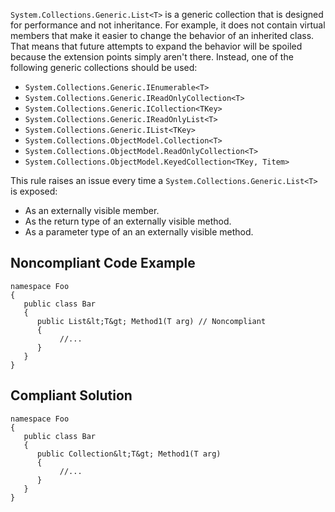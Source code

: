
`System.Collections.Generic.List<T>` is a generic collection that is designed for performance and not inheritance. For example, it does not contain virtual members that make it easier to change the behavior of an inherited class. That means that future attempts to expand the behavior will be spoiled because the extension points simply aren't there. Instead, one of the following generic collections should be used:

- `System.Collections.Generic.IEnumerable<T>`
- `System.Collections.Generic.IReadOnlyCollection<T>`
- `System.Collections.Generic.ICollection<TKey>`
- `System.Collections.Generic.IReadOnlyList<T>`
- `System.Collections.Generic.IList<TKey>`
- `System.Collections.ObjectModel.Collection<T>`
- `System.Collections.ObjectModel.ReadOnlyCollection<T>`
- `System.Collections.ObjectModel.KeyedCollection<TKey, Titem>`


This rule raises an issue every time a `System.Collections.Generic.List<T>` is exposed:

- As an externally visible member.
- As the return type of an externally visible method.
- As a parameter type of an an externally visible method.


## Noncompliant Code Example


    namespace Foo
    {
       public class Bar
       {
          public List&lt;T&gt; Method1(T arg) // Noncompliant
          {
               //...
          }
       }
    }


## Compliant Solution


    namespace Foo
    {
       public class Bar
       {
          public Collection&lt;T&gt; Method1(T arg)
          {
               //...
          }
       }
    }

